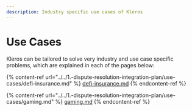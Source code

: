 ```yaml
---
description: Industry specific use cases of Kleros
---
```


# Use Cases

Kleros can be tailored to solve very industry and use case specific problems, which are explained in each of the pages below:

{% content-ref url="../../1.-dispute-resolution-integration-plan/use-cases/defi-insurance.md" %}
[defi-insurance.md](../../1.-dispute-resolution-integration-plan/use-cases/defi-insurance.md)
{% endcontent-ref %}

{% content-ref url="../../1.-dispute-resolution-integration-plan/use-cases/gaming.md" %}
[gaming.md](../../1.-dispute-resolution-integration-plan/use-cases/gaming.md)
{% endcontent-ref %}
